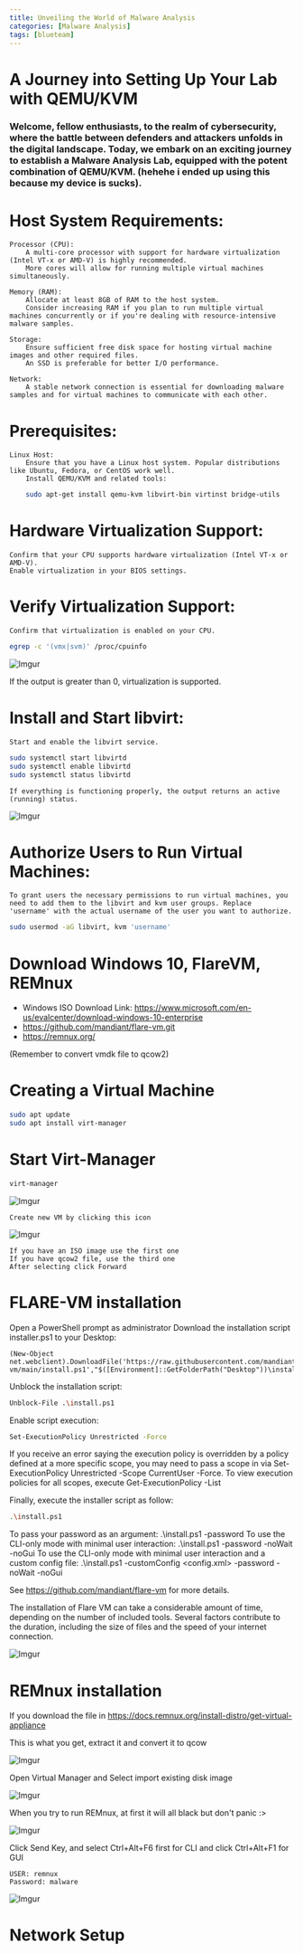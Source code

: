 ```yaml
---
title: Unveiling the World of Malware Analysis 
categories: [Malware Analysis]
tags: [blueteam]
---
```

# A Journey into Setting Up Your Lab with QEMU/KVM


### Welcome, fellow enthusiasts, to the realm of cybersecurity, where the battle between defenders and attackers unfolds in the digital landscape. Today, we embark on an exciting journey to establish a Malware Analysis Lab, equipped with the potent combination of QEMU/KVM. (hehehe i ended up using this because my device is sucks).

# Host System Requirements:

    Processor (CPU):
        A multi-core processor with support for hardware virtualization (Intel VT-x or AMD-V) is highly recommended.
        More cores will allow for running multiple virtual machines simultaneously.

    Memory (RAM):
        Allocate at least 8GB of RAM to the host system.
        Consider increasing RAM if you plan to run multiple virtual machines concurrently or if you're dealing with resource-intensive malware samples.

    Storage:
        Ensure sufficient free disk space for hosting virtual machine images and other required files.
        An SSD is preferable for better I/O performance.

    Network:
        A stable network connection is essential for downloading malware samples and for virtual machines to communicate with each other.

# Prerequisites:

    Linux Host:
        Ensure that you have a Linux host system. Popular distributions like Ubuntu, Fedora, or CentOS work well.
        Install QEMU/KVM and related tools:

``` bash
    sudo apt-get install qemu-kvm libvirt-bin virtinst bridge-utils
``` 
        
# Hardware Virtualization Support:

    Confirm that your CPU supports hardware virtualization (Intel VT-x or AMD-V).
    Enable virtualization in your BIOS settings.



# Verify Virtualization Support:

    Confirm that virtualization is enabled on your CPU.


``` bash
egrep -c '(vmx|svm)' /proc/cpuinfo
```
![Imgur](https://i.imgur.com/XJO8d6b.png)

If the output is greater than 0, virtualization is supported.
    
    
# Install and Start libvirt:

    Start and enable the libvirt service.

``` bash
sudo systemctl start libvirtd
sudo systemctl enable libvirtd
sudo systemctl status libvirtd
```
    If everything is functioning properly, the output returns an active (running) status.

![Imgur](https://i.imgur.com/tWKN1iW.png)

# Authorize Users to Run Virtual Machines:

    To grant users the necessary permissions to run virtual machines, you need to add them to the libvirt and kvm user groups. Replace 'username' with the actual username of the user you want to authorize.

``` bash
sudo usermod -aG libvirt, kvm 'username'
```
# Download Windows 10, FlareVM, REMnux

- Windows ISO Download Link: https://www.microsoft.com/en-us/evalcenter/download-windows-10-enterprise
- https://github.com/mandiant/flare-vm.git
- https://remnux.org/   

(Remember to convert vmdk file to qcow2)

# Creating a Virtual Machine 
``` bash
sudo apt update
sudo apt install virt-manager
```
# Start Virt-Manager

``` bash
virt-manager
```

![Imgur](https://i.imgur.com/MVjozFk.png)

    Create new VM by clicking this icon


![Imgur](https://i.imgur.com/GY5zRQY.png)

    If you have an ISO image use the first one
    If you have qcow2 file, use the third one
    After selecting click Forward

# FLARE-VM installation
Open a PowerShell prompt as administrator
Download the installation script installer.ps1 to your Desktop:

    (New-Object net.webclient).DownloadFile('https://raw.githubusercontent.com/mandiant/flare-vm/main/install.ps1',"$([Environment]::GetFolderPath("Desktop"))\install.ps1")

Unblock the installation script:

``` bash
Unblock-File .\install.ps1
```

Enable script execution:

``` bash 
Set-ExecutionPolicy Unrestricted -Force
```

If you receive an error saying the execution policy is overridden by a policy defined at a more specific scope, you may need to pass a scope in via Set-ExecutionPolicy Unrestricted -Scope CurrentUser -Force. To view execution policies for all scopes, execute Get-ExecutionPolicy -List

Finally, execute the installer script as follow:

``` bash
.\install.ps1
```

To pass your password as an argument: .\install.ps1 -password <password>
To use the CLI-only mode with minimal user interaction: .\install.ps1 -password <password> -noWait -noGui
To use the CLI-only mode with minimal user interaction and a custom config file: .\install.ps1 -customConfig <config.xml> -password <password> -noWait -noGui


See https://github.com/mandiant/flare-vm for more details.


The installation of Flare VM can take a considerable amount of time, depending on the number of included tools. Several factors contribute to the duration, including the size of files and the speed of your internet connection.

![Imgur](https://i.imgur.com/a5vK7MO.png)

# REMnux installation

If you download the file in https://docs.remnux.org/install-distro/get-virtual-appliance

This is what you get, extract it and convert it to qcow

![Imgur](https://i.imgur.com/gre7c42.png) 

Open Virtual Manager and Select import existing disk image

![Imgur](https://i.imgur.com/vjqk5w4.png)

When you try to run REMnux, at first it will all black but don't panic :>

![Imgur](https://i.imgur.com/MNFoHYe.png)

Click Send Key, and select Ctrl+Alt+F6 first for CLI and click Ctrl+Alt+F1 for GUI

```
USER: remnux
Password: malware
```

![Imgur](https://i.imgur.com/3UmHVdM.png)


# Network Setup